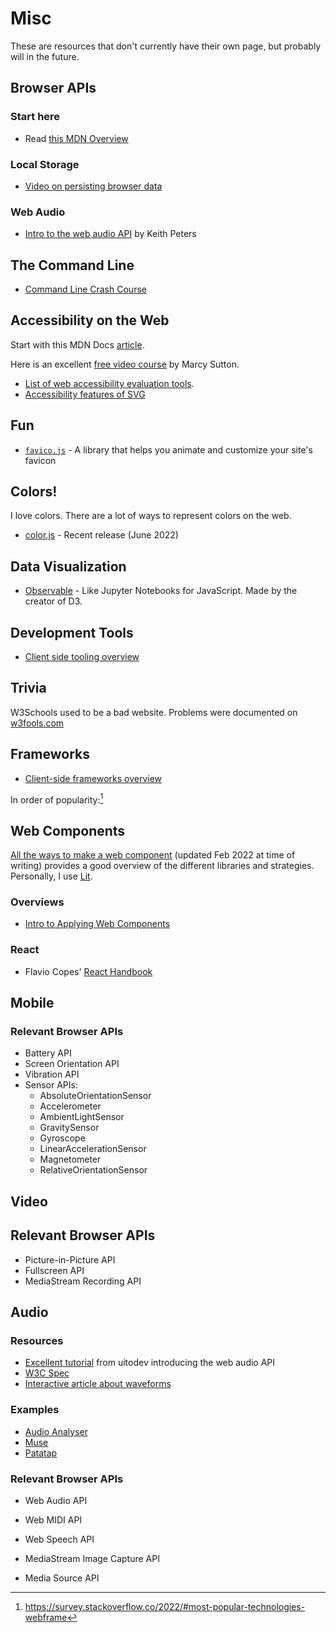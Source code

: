 # Misc

These are resources that don't currently have their own page, but probably will
in the future.

## Browser APIs

### Start here

- Read
  [this MDN Overview](https://developer.mozilla.org/en-US/docs/Learn/JavaScript/Client-side_web_APIs)

### Local Storage

- [Video on persisting browser data](https://egghead.io/lessons/javascript-web-apis-persisting-browser-data-with-window-localstorage)

### Web Audio

- [Intro to the web audio API](https://egghead.io/lessons/javascript-intro-to-the-web-audio-api)
  by Keith Peters

## The Command Line

- [Command Line Crash Course](https://developer.mozilla.org/en-US/docs/Learn/Tools_and_testing/Understanding_client-side_tools/Command_line)

## Accessibility on the Web

Start with this MDN Docs
[article](https://developer.mozilla.org/en-US/docs/Learn/Accessibility).

Here is an excellent
[free video course](https://egghead.io/courses/start-building-accessible-web-applications-today)
by Marcy Sutton.

- [List of web accessibility evaluation tools](https://www.w3.org/WAI/ER/tools/).
- [Accessibility features of SVG](https://www.w3.org/TR/SVG-access/)

## Fun

- [`favico.js`](http://lab.ejci.net/favico.js/) - A library that helps you
  animate and customize your site's favicon

## Colors!

I love colors. There are a lot of ways to represent colors on the web.

- [color.js](https://colorjs.io/) - Recent release (June 2022)

<!-- [^wikipedia]: https://en.wikipedia.org/wiki/Web_colors -->

## Data Visualization

- [Observable](https://observablehq.com/) - Like Jupyter Notebooks for
  JavaScript. Made by the creator of D3.

## Development Tools

- [Client side tooling overview](https://developer.mozilla.org/en-US/docs/Learn/Tools_and_testing/Understanding_client-side_tools/Overview)

## Trivia

W3Schools used to be a bad website. Problems were documented on
[w3fools.com](https://www.w3fools.com/)

## Frameworks

- [Client-side frameworks overview](https://developer.mozilla.org/en-US/docs/Learn/Tools_and_testing/Client-side_JavaScript_frameworks/Introduction)

In order of popularity:[^devsurvey22]

[^devsurvey22]:
    https://survey.stackoverflow.co/2022/#most-popular-technologies-webframe

## Web Components

[All the ways to make a web component](https://webcomponents.dev/blog/all-the-ways-to-make-a-web-component/)
(updated Feb 2022 at time of writing) provides a good overview of the different
libraries and strategies. Personally, I use [Lit](https://lit.dev).

### Overviews

- [Intro to Applying Web Components](https://egghead.io/courses/web-components-f902)

### React

- Flavio Copes' [React Handbook](https://thevalleyofcode.com/react/)

## Mobile

### Relevant Browser APIs

- Battery API
- Screen Orientation API
- Vibration API
- Sensor APIs:
  - AbsoluteOrientationSensor
  - Accelerometer
  - AmbientLightSensor
  - GravitySensor
  - Gyroscope
  - LinearAccelerationSensor
  - Magnetometer
  - RelativeOrientationSensor

## Video

## Relevant Browser APIs

- Picture-in-Picture API
- Fullscreen API
- MediaStream Recording API

## Audio

### Resources

- [Excellent tutorial](https://www.youtube.com/watch?v=laCjGMhASp8) from uitodev
  introducing the web audio API
- [W3C Spec](https://www.w3.org/TR/webaudio/)
- [Interactive article about waveforms](https://pudding.cool/2018/02/waveforms/)

### Examples

- [Audio Analyser](https://mdn.github.io/webaudio-examples/audio-analyser/)
- [Muse](https://muse.hackclub.com/)
- [Patatap](https://www.patatap.com/)

### Relevant Browser APIs

- Web Audio API
- Web MIDI API
- Web Speech API

- MediaStream Image Capture API
- Media Source API
